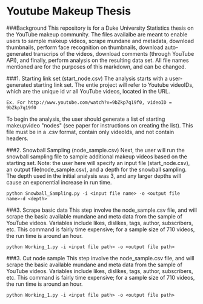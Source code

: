 # Youtube Makeup Thesis

###Background
This repository is for a Duke University Statistics thesis on the YouTube makeup community. The files availalbe are meant to enable users to sample makeup videos, scrape mundane and metadata, download thumbnails, perform face recognition on thumbnails, download auto-generated transcrips of the videos, download comments (through YouTube API), and finally, perform analysis on the resulting data set. All file names mentioned are for the purposes of this markdown, and can be changed. 


###1. Starting link set (start_node.csv)
The analysis starts with a user-generated starting link set. The entie project will refer to Youtube videoIDs, which are the unique id vr all YouTube videos, located in the URL. 
```
Ex. For http://www.youtube.com/watch?v=9bZkp7q19f0, videoID = 9bZkp7q19f0
```
To begin the analysis, the user should generate a list of starting makeupvideo "nodes" (see paper for instructions on creating the list). This file must be in a .csv format, contain only videoIds, and not contain headers. 

###2. Snowball Sampling (node_sample.csv)
Next, the user will run the snowball sampling file to sample additional makeup videos based on the starting set. Note: the user here will specify an input file (start_node.csv), an output file(node_sample.csv), and a depth for the snowball sampling. The depth used in the initial analysis was 3, and any larger depths will cause an exponential increase in run time. 
```
python Snowball_Sampling.py -i <input file name> -o <output file name>-d <depth>
```

###3. Scrape basic data
This step involve the node_sample.csv file, and will scrape the basic available mundane and meta data from the sample of YouTube videos. Variables include likes, dislikes, tags, author, subscribers, etc. This command is fairly time expensive; for a sample size of 710 videos, the run time is around an hour. 
```
python Working_1.py -i <input file path> -o <output file path>
```

###3. Cut node sample 
This step involve the node_sample.csv file, and will scrape the basic available mundane and meta data from the sample of YouTube videos. Variables include likes, dislikes, tags, author, subscribers, etc. This command is fairly time expensive; for a sample size of 710 videos, the run time is around an hour. 
```
python Working_1.py -i <input file path> -o <output file path>
```



